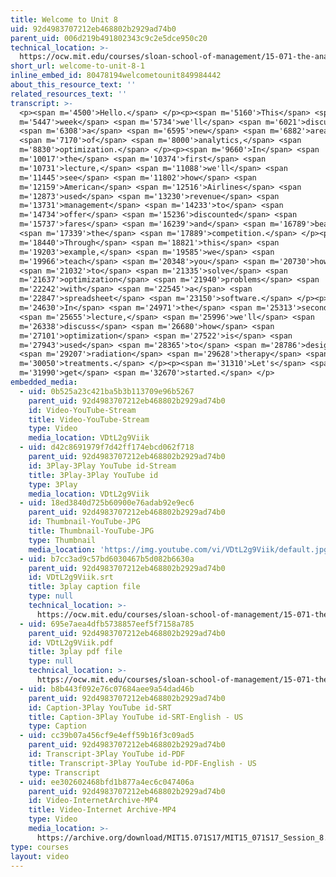 ```yaml
---
title: Welcome to Unit 8
uid: 92d4983707212eb468802b2929ad74b0
parent_uid: 006d219b491802343c9c2e5dce950c20
technical_location: >-
  https://ocw.mit.edu/courses/sloan-school-of-management/15-071-the-analytics-edge-spring-2017/linear-optimization/welcome-to-unit-8/welcome-to-unit-8-1
short_url: welcome-to-unit-8-1
inline_embed_id: 80478194welcometounit849984442
about_this_resource_text: ''
related_resources_text: ''
transcript: >-
  <p><span m='4500'>Hello.</span> </p><p><span m='5160'>This</span> <span
  m='5447'>week</span> <span m='5734'>we'll</span> <span m='6021'>discuss</span>
  <span m='6308'>a</span> <span m='6595'>new</span> <span m='6882'>area</span>
  <span m='7170'>of</span> <span m='8000'>analytics,</span> <span
  m='8830'>optimization.</span> </p><p><span m='9660'>In</span> <span
  m='10017'>the</span> <span m='10374'>first</span> <span
  m='10731'>lecture,</span> <span m='11088'>we'll</span> <span
  m='11445'>see</span> <span m='11802'>how</span> <span
  m='12159'>American</span> <span m='12516'>Airlines</span> <span
  m='12873'>used</span> <span m='13230'>revenue</span> <span
  m='13731'>management</span> <span m='14233'>to</span> <span
  m='14734'>offer</span> <span m='15236'>discounted</span> <span
  m='15737'>fares</span> <span m='16239'>and</span> <span m='16789'>beat</span>
  <span m='17339'>the</span> <span m='17889'>competition.</span> </p><p><span
  m='18440'>Through</span> <span m='18821'>this</span> <span
  m='19203'>example,</span> <span m='19585'>we</span> <span
  m='19966'>teach</span> <span m='20348'>you</span> <span m='20730'>how</span>
  <span m='21032'>to</span> <span m='21335'>solve</span> <span
  m='21637'>optimization</span> <span m='21940'>problems</span> <span
  m='22242'>with</span> <span m='22545'>a</span> <span
  m='22847'>spreadsheet</span> <span m='23150'>software.</span> </p><p><span
  m='24630'>In</span> <span m='24971'>the</span> <span m='25313'>second</span>
  <span m='25655'>lecture,</span> <span m='25996'>we'll</span> <span
  m='26338'>discuss</span> <span m='26680'>how</span> <span
  m='27101'>optimization</span> <span m='27522'>is</span> <span
  m='27943'>used</span> <span m='28365'>to</span> <span m='28786'>design</span>
  <span m='29207'>radiation</span> <span m='29628'>therapy</span> <span
  m='30050'>treatments.</span> </p><p><span m='31310'>Let's</span> <span
  m='31990'>get</span> <span m='32670'>started.</span> </p>
embedded_media:
  - uid: 0b525a23c421ba5b3b113709e96b5267
    parent_uid: 92d4983707212eb468802b2929ad74b0
    id: Video-YouTube-Stream
    title: Video-YouTube-Stream
    type: Video
    media_location: VDtL2g9Viik
  - uid: d42c8691979f7d42ff174ebcd062f718
    parent_uid: 92d4983707212eb468802b2929ad74b0
    id: 3Play-3Play YouTube id-Stream
    title: 3Play-3Play YouTube id
    type: 3Play
    media_location: VDtL2g9Viik
  - uid: 18ed3840d725b60900e76adab92e9ec6
    parent_uid: 92d4983707212eb468802b2929ad74b0
    id: Thumbnail-YouTube-JPG
    title: Thumbnail-YouTube-JPG
    type: Thumbnail
    media_location: 'https://img.youtube.com/vi/VDtL2g9Viik/default.jpg'
  - uid: b7cc3ad9c57bd6030467b5d082b6630a
    parent_uid: 92d4983707212eb468802b2929ad74b0
    id: VDtL2g9Viik.srt
    title: 3play caption file
    type: null
    technical_location: >-
      https://ocw.mit.edu/courses/sloan-school-of-management/15-071-the-analytics-edge-spring-2017/linear-optimization/welcome-to-unit-8/welcome-to-unit-8-1/VDtL2g9Viik.srt
  - uid: 695e7aea4dfb5738857eef5f7158a785
    parent_uid: 92d4983707212eb468802b2929ad74b0
    id: VDtL2g9Viik.pdf
    title: 3play pdf file
    type: null
    technical_location: >-
      https://ocw.mit.edu/courses/sloan-school-of-management/15-071-the-analytics-edge-spring-2017/linear-optimization/welcome-to-unit-8/welcome-to-unit-8-1/VDtL2g9Viik.pdf
  - uid: b8b443f092e76c07684aee9a54dad46b
    parent_uid: 92d4983707212eb468802b2929ad74b0
    id: Caption-3Play YouTube id-SRT
    title: Caption-3Play YouTube id-SRT-English - US
    type: Caption
  - uid: cc39b07a456cf9e4eff59b16f3c09ad5
    parent_uid: 92d4983707212eb468802b2929ad74b0
    id: Transcript-3Play YouTube id-PDF
    title: Transcript-3Play YouTube id-PDF-English - US
    type: Transcript
  - uid: ee302602468bfd1b877a4ec6c047406a
    parent_uid: 92d4983707212eb468802b2929ad74b0
    id: Video-InternetArchive-MP4
    title: Video-Internet Archive-MP4
    type: Video
    media_location: >-
      https://archive.org/download/MIT15.071S17/MIT15_071S17_Session_8.1.01_300k.mp4
type: courses
layout: video
---
```

